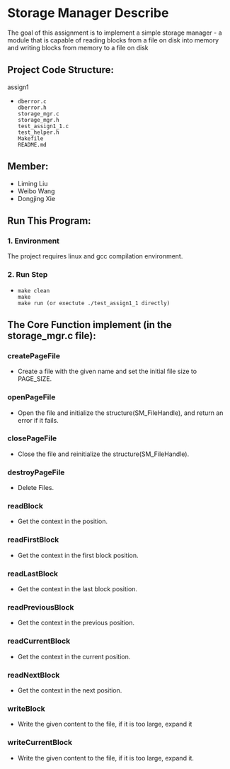 # Storage Manager Describe
   The goal of this assignment is to implement a simple storage manager - a module that is capable of reading blocks from a file on disk into memory and writing blocks from memory to a file on disk

## Project Code Structure:
assign1
-     dberror.c 
      dberror.h 
      storage_mgr.c 
      storage_mgr.h 
      test_assign1_1.c 
      test_helper.h 
      Makefile
      README.md

## Member:
-   Liming Liu
-   Weibo Wang
-   Dongjing Xie
      
## Run This Program:

### 1. Environment
   The project requires linux and gcc compilation environment.
   
### 2. Run Step 
-     make clean
      make
      make run (or exectute ./test_assign1_1 directly)
   
## The Core Function implement (in the storage_mgr.c file):
### createPageFile
- Create a file with the given name and set the initial file size to PAGE_SIZE.
### openPageFile
- Open the file and initialize the structure(SM_FileHandle), and return an error if it fails.
### closePageFile
- Close the file and reinitialize the structure(SM_FileHandle).
### destroyPageFile
- Delete Files.
### readBlock
- Get the context in the position.
### readFirstBlock 
- Get the context in the first block position.
### readLastBlock
- Get the context in the last block position.
### readPreviousBlock
- Get the context in the previous position.
### readCurrentBlock
- Get the context in the current position.
### readNextBlock
- Get the context in the next position.
### writeBlock
- Write the given content to the file, if it is too large, expand it
### writeCurrentBlock
- Write the given content to the file, if it is too large, expand it.
